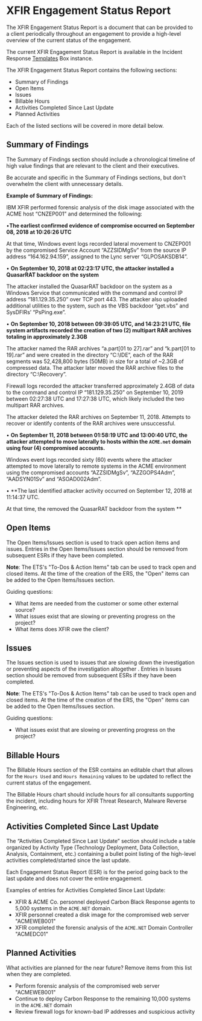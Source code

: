 # XFIR Engagement Status Report
The XFIR Engagement Status Report is a document that can be provided to a client periodically throughout an engagement to provide a high-level overview of the current status of the engagement. 

The current XFIR Engagement Status Report is available in the Incident Response [Templates](https://ibm.ent.box.com/folder/53676630277) Box instance. 

The XFIR Engagement Status Report contains the following sections:

 - Summary of Findings
 - Open Items
 - Issues
 - Billable Hours
 - Activities Completed Since Last Update
 - Planned Activities

Each of the listed sections will be covered in more detail below.

## Summary of Findings

The Summary of Findings section should include a chronological timeline of high value findings that are relevant to the client and their executives. 

Be accurate and specific in the Summary of Findings sections, but don't overwhelm the client with unnecessary details. 

**Example of Summary of Findings:**

IBM XFIR performed forensic analysis of the disk image associated with the ACME host “CNZEP001” and determined the following:

•**The earliest confirmed evidence of compromise occurred on September 08, 2018 at 10:26:26 UTC**

At that time, Windows event logs recorded lateral movement to CNZEP001 by the compromised Service Account “AZZSIDMgSv” from the source IP address “164.162.94.159”, assigned to the Lync server “GLPOSAKSDB14”.

• **On September 10, 2018 at 02:23:17 UTC, the attacker installed a QuasarRAT backdoor on the system**

The attacker installed the QuasarRAT backdoor on the system as a Windows Service that communicated with the command and control IP address “181.129.35.250” over TCP port 443. The attacker also uploaded additional utilities to the system, such as the VBS backdoor “get.vbs” and SysDFIRs’ “PsPing.exe”.

• **On September 10, 2018 between 09:39:05 UTC, and 14:23:21 UTC, file system artifacts recorded the creation of two (2) multipart RAR archives totaling in approximately 2.3GB**

The attacker named the RAR archives “a.part[01 to 27].rar” and “k.part[01 to 19].rar” and were created in the directory “C:\IDE”, each of the RAR segments was 52,428,800 bytes (50MB) in size for a total of ~2.3GB of compressed data. The attacker later moved the RAR archive files to the directory “C:\Recovery”.

Firewall logs recorded the attacker transferred approximately 2.4GB of data to the command and control IP “181.129.35.250” on September 10, 2019 between 02:27:38 UTC and 17:27:38 UTC, which likely included the two multipart RAR archives.

The attacker deleted the RAR archives on September 11, 2018.  Attempts to recover or identify contents of the RAR archives were unsuccessful.

• **On September 11, 2018 between 01:58:19 UTC and 13:00:40 UTC, the attacker attempted to move laterally to hosts within the `ACME.net` domain using four (4) compromised accounts.**

Windows event logs recorded sixty (60) events where the attacker attempted to move laterally to remote systems in the ACME environment using the compromised accounts “AZZSIDMgSv”, “AZZGOPS4Adm”, “AADSYN01Sv” and “ASOAD002Adm”.

• **The last identified attacker activity occurred on September 12, 2018 at 11:14:37 UTC.

At that time, the removed the QuasarRAT backdoor from the system **


## Open Items
The Open Items/Issues section is used to track open action items and issues. Entries in the Open Items/Issues section should be removed from subsequent ESRs if they have been completed. 

**Note**: The ETS's "To-Dos & Action Items" tab can be used to track open and closed items. At the time of the creation of the ERS, the "Open" items can be added to the Open Items/Issues section. 

Guiding questions:
 - What items are needed from the customer or some other external source?  
 - What issues exist that are slowing or preventing progress on the project? 
 - What items does XFIR owe the client?

## Issues
The Issues section is used to issues that are slowing down the investigation or preventing aspects of the investigation altogether . Entries in Issues section should be removed from subsequent ESRs if they have been completed. 

**Note**: The ETS's "To-Dos & Action Items" tab can be used to track open and closed items. At the time of the creation of the ERS, the "Open" items can be added to the Open Items/Issues section. 

Guiding questions:
 - What issues exist that are slowing or preventing progress on the project? 

## Billable Hours
The Billable Hours section of the ESR contains an editable chart that allows for the `Hours Used` and `Hours Remaining` values to be updated to reflect the current status of the engagement. 

The Billable Hours chart should include hours for all consultants supporting the incident, including hours for XFIR Threat Research, Malware Reverse Engineering, etc. 

## Activities Completed Since Last Update

The “Activities Completed Since Last Update” section should include a table organized by Activity Type (Technology Deployment, Data Collection, Analysis, Containment, etc.) containing a bullet point listing of the high-level activities completed/started since the last update.

Each Engagement Status Report (ESR) is for the period going back to the last update and does not cover the entire engagement.

Examples of entries for Activities Completed Since Last Update:
 - XFIR & ACME Co. personnel deployed Carbon Black Response agents to 5,000 systems in the `ACME.NET` domain.
 - XFIR personnel created a disk image for the compromised web server "ACMEWEB001"
 - XFIR completed the forensic analysis of the `ACME.NET` Domain Controller "ACMEDC01"

## Planned Activities
What activities are planned for the near future? Remove items from this list when they are completed.

 - Perform forensic analysis of the compromised web server "ACMEWEB001"
 - Continue to deploy Carbon  Response to the remaining 10,000 systems in the `ACME.NET` domain
 - Review firewall logs for known-bad IP addresses and suspicious activity
